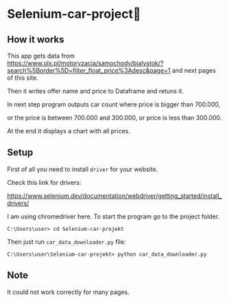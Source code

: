 # Selenium-car-project🚗

## How it works
This app gets data from https://www.olx.pl/motoryzacja/samochody/bialystok/?search%5Border%5D=filter_float_price%3Adesc&page=1 and next pages of this site.

Then it writes offer name and price to Dataframe and retuns it.

In next step program outputs car count where price is bigger than 700.000, 

or the price is between 700.000 and 300.000, or price is less than 300.000.

At the end it displays a chart with all prices.

## Setup

First of all you need to install `driver` for your website.

Check this link for drivers:

https://www.selenium.dev/documentation/webdriver/getting_started/install_drivers/

I am using chromedriver here.
To start the program go to the project folder.
 ```
C:\Users\user> cd Selenium-car-projekt
```
Then just run `car_data_downloader.py` file:
 ```
C:\Users\user\Selenium-car-projekt> python car_data_downloader.py
```

## Note
It could not work correctly for many pages.
